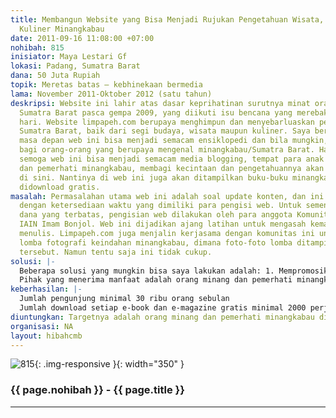 ```yaml
---
title: Membangun Website yang Bisa Menjadi Rujukan Pengetahuan Wisata, Budaya dan
  Kuliner Minangkabau
date: 2011-09-16 11:08:00 +07:00
nohibah: 815
inisiator: Maya Lestari Gf
lokasi: Padang, Sumatra Barat
dana: 50 Juta Rupiah
topik: Meretas batas – kebhinekaan bermedia
lama: November 2011-Oktober 2012 (satu tahun)
deskripsi: Website ini lahir atas dasar keprihatinan surutnya minat orang-orang terhadap
  Sumatra Barat pasca gempa 2009, yang diikuti isu bencana yang merebak nyaris tiap
  hari. Website limpapeh.com berupaya menghimpun dan menyebarluaskan pengetahuan akan
  Sumatra Barat, baik dari segi budaya, wisata maupun kuliner. Saya bercita-cita di
  masa depan web ini bisa menjadi semacam ensiklopedi dan bila mungkin, referensi
  bagi orang-orang yang berupaya mengenal minangkabau/Sumatra Barat. Harapan lainnya,
  semoga web ini bisa menjadi semacam media blogging, tempat para anak negeri, perantau
  dan pemerhati minangkabau, membagi kecintaan dan pengetahuannya akan minangkabau
  di sini. Nantinya di web ini juga akan ditampilkan buku-buku minangkabau yang bisa
  didownload gratis.
masalah: Permasalahan utama web ini adalah soal update konten, dan ini berkaitan erat
  dengan ketersediaan waktu yang dimiliki para pengisi web. Untuk sementara ini, karena
  dana yang terbatas, pengisian web dilakukan oleh para anggota Komunitas Jurnalistik
  IAIN Imam Bonjol. Web ini dijadikan ajang latihan untuk mengasah kemampuan mereka
  menulis. Limpapeh.com juga menjalin kerjasama dengan komunitas ini untuk mengadakan
  lomba fotografi keindahan minangkabau, dimana foto-foto lomba ditampilkan di web
  tersebut. Namun tentu saja ini tidak cukup.
solusi: |-
  Beberapa solusi yang mungkin bisa saya lakukan adalah: 1. Mempromosikan web ini dengan menggelar lomba fotografi dan membuat artikel menarik tentang Minangkabau, dimana pemenang favorit atau terbaik dipilih setiap bulan. 2. Mempekerjakan seorang web ilustrator yang bisa membuat tampilan-tampilan iklan (lomba, produk, dll) semenarik mungkin 3. Bekerjasama dengan media cetak lokal dalam hal promosi dan konten 4. Hal lainnya mempromosikan web di berbagai media sosial, dan untuk ini saya memerlukan orang yang bisa rutin melakukannya, selain juga rutin mengisi web. 5. Menyediakan majalah majalah elektronik dan ebook dari penulis minangkabau, gratis.
  Pihak yang menerima manfaat adalah orang minang dan pemerhati minangkabau di seluruh dunia.
keberhasilan: |-
  Jumlah pengunjung minimal 30 ribu orang sebulan
  Jumlah download setiap e-book dan e-magazine gratis minimal 2000 perjudul/edisinya.
diuntungkan: Targetnya adalah orang minang dan pemerhati minangkabau di seluruh dunia
organisasi: NA
layout: hibahcmb
---
```


![815](/static/img/hibahcmb/815.png){: .img-responsive }{: width="350" }

### {{ page.nohibah }} - {{ page.title }}

---
